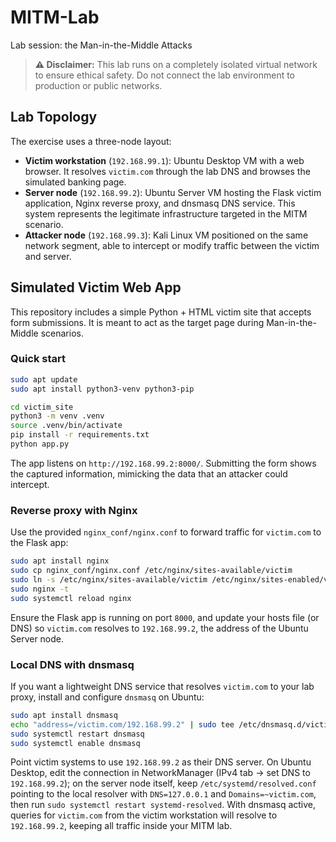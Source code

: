 # MITM-Lab
Lab session: the Man-in-the-Middle Attacks

> **⚠️ Disclaimer:** This lab runs on a completely isolated virtual network to ensure ethical safety. Do not connect the lab environment to production or public networks.

## Lab Topology

The exercise uses a three-node layout:

- **Victim workstation** (`192.168.99.1`): Ubuntu Desktop VM with a web browser. It resolves `victim.com` through the lab DNS and browses the simulated banking page.
- **Server node** (`192.168.99.2`): Ubuntu Server VM hosting the Flask victim application, Nginx reverse proxy, and dnsmasq DNS service. This system represents the legitimate infrastructure targeted in the MITM scenario.
- **Attacker node** (`192.168.99.3`): Kali Linux VM positioned on the same network segment, able to intercept or modify traffic between the victim and server.

## Simulated Victim Web App

This repository includes a simple Python + HTML victim site that accepts form submissions. It is meant to act as the target page during Man-in-the-Middle scenarios.

### Quick start

```bash
sudo apt update
sudo apt install python3-venv python3-pip

cd victim_site
python3 -m venv .venv
source .venv/bin/activate
pip install -r requirements.txt
python app.py
```

The app listens on `http://192.168.99.2:8000/`. Submitting the form shows the captured information, mimicking the data that an attacker could intercept.

### Reverse proxy with Nginx

Use the provided `nginx_conf/nginx.conf` to forward traffic for `victim.com` to the Flask app:

```bash
sudo apt install nginx
sudo cp nginx_conf/nginx.conf /etc/nginx/sites-available/victim
sudo ln -s /etc/nginx/sites-available/victim /etc/nginx/sites-enabled/victim
sudo nginx -t
sudo systemctl reload nginx
```

Ensure the Flask app is running on port `8000`, and update your hosts file (or DNS) so `victim.com` resolves to `192.168.99.2`, the address of the Ubuntu Server node.

### Local DNS with dnsmasq

If you want a lightweight DNS service that resolves `victim.com` to your lab proxy, install and configure `dnsmasq` on Ubuntu:

```bash
sudo apt install dnsmasq
echo "address=/victim.com/192.168.99.2" | sudo tee /etc/dnsmasq.d/victim.conf
sudo systemctl restart dnsmasq
sudo systemctl enable dnsmasq
```

Point victim systems to use `192.168.99.2` as their DNS server. On Ubuntu Desktop, edit the connection in NetworkManager (IPv4 tab → set DNS to `192.168.99.2`); on the server node itself, keep `/etc/systemd/resolved.conf` pointing to the local resolver with `DNS=127.0.0.1` and `Domains=~victim.com`, then run `sudo systemctl restart systemd-resolved`. With dnsmasq active, queries for `victim.com` from the victim workstation will resolve to `192.168.99.2`, keeping all traffic inside your MITM lab.
